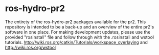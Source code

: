 ros-hydro-pr2
=============

The entirety of the ros-hydro-pr2 packages available for the pr2. This repository is intended to be a back-up and an overview of the entire pr2's software in one place. For making development updates, please use the provided "rosinstall" file and follow through with the .rosinstall and wstool tutorials. http://wiki.ros.org/catkin/Tutorials/workspace_overlaying and http://wiki.ros.org/wstool
